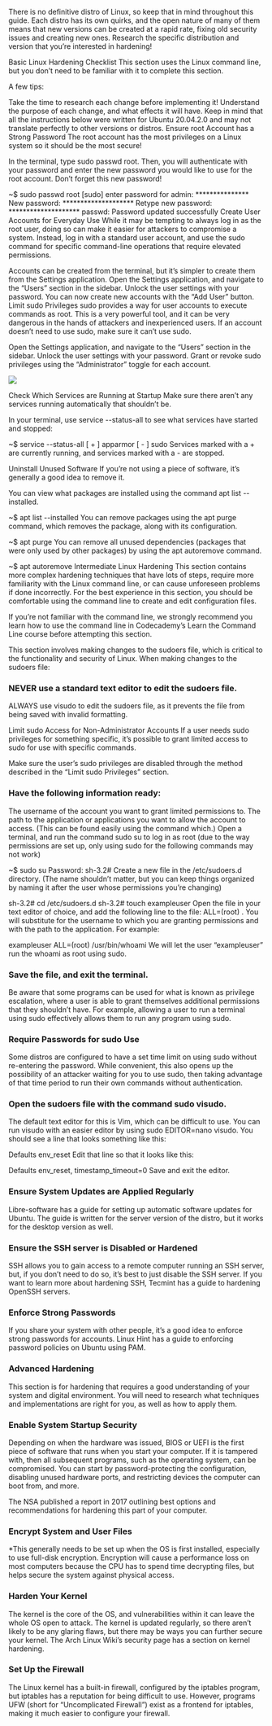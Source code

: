There is no definitive distro of Linux, so keep that in mind throughout this guide. Each distro has its own quirks, and the open nature of many of them means that new versions can be created at a rapid rate, fixing old security issues and creating new ones. Research the specific distribution and version that you’re interested in hardening!

Basic Linux Hardening Checklist
This section uses the Linux command line, but you don’t need to be familiar with it to complete this section.

A few tips:

Take the time to research each change before implementing it! Understand the purpose of each change, and what effects it will have.
Keep in mind that all the instructions below were written for Ubuntu 20.04.2.0 and may not translate perfectly to other versions or distros.
Ensure root Account has a Strong Password
The root account has the most privileges on a Linux system so it should be the most secure!

In the terminal, type sudo passwd root. Then, you will authenticate with your password and enter the new password you would like to use for the root account. Don’t forget this new password!

~$ sudo passwd root
[sudo] enter password for admin: ***************
New password: ********************
Retype new password: ********************
passwd: Password updated successfully
Create User Accounts for Everyday Use
While it may be tempting to always log in as the root user, doing so can make it easier for attackers to compromise a system. Instead, log in with a standard user account, and use the sudo command for specific command-line operations that require elevated permissions.

Accounts can be created from the terminal, but it’s simpler to create them from the Settings application.
Open the Settings application, and navigate to the “Users” section in the sidebar.
Unlock the user settings with your password.
You can now create new accounts with the “Add User” button.
Limit sudo Privileges
sudo provides a way for user accounts to execute commands as root. This is a very powerful tool, and it can be very dangerous in the hands of attackers and inexperienced users. If an account doesn’t need to use sudo, make sure it can’t use sudo.

Open the Settings application, and navigate to the “Users” section in the sidebar.
Unlock the user settings with your password.
Grant or revoke sudo privileges using the “Administrator” toggle for each account.

![](https://static-assets.codecademy.com/Courses/introduction-to-cybersecurity/linux-hardening/Linux_AccountSettings.PNG)

Check Which Services are Running at Startup
Make sure there aren’t any services running automatically that shouldn’t be.

In your terminal, use service --status-all to see what services have started and stopped:

~$ service --status-all
[ + ]  apparmor
[ - ]  sudo
Services marked with a + are currently running, and services marked with a - are stopped.

Uninstall Unused Software
If you’re not using a piece of software, it’s generally a good idea to remove it.

You can view what packages are installed using the command apt list --installed.

~$ apt list --installed
You can remove packages using the apt purge command, which removes the package, along with its configuration.

~$ apt purge <package>
You can remove all unused dependencies (packages that were only used by other packages) by using the apt autoremove command.

~$ apt autoremove
Intermediate Linux Hardening
This section contains more complex hardening techniques that have lots of steps, require more familiarity with the Linux command line, or can cause unforeseen problems if done incorrectly. For the best experience in this section, you should be comfortable using the command line to create and edit configuration files.

If you’re not familiar with the command line, we strongly recommend you learn how to use the command line in Codecademy’s Learn the Command Line course before attempting this section.

This section involves making changes to the sudoers file, which is critical to the functionality and security of Linux. When making changes to the sudoers file: 


### NEVER use a standard text editor to edit the sudoers file.

ALWAYS use visudo to edit the sudoers file, as it prevents the file from being saved with invalid formatting.

Limit sudo Access for Non-Administrator Accounts
If a user needs sudo privileges for something specific, it’s possible to grant limited access to sudo for use with specific commands.

Make sure the user’s sudo privileges are disabled through the method described in the “Limit sudo Privileges” section.

### Have the following information ready:

The username of the account you want to grant limited permissions to.
The path to the application or applications you want to allow the account to access. (This can be found easily using the command which.)
Open a terminal, and run the command sudo su to log in as root (due to the way permissions are set up, only using sudo for the following commands may not work)

~$ sudo su
Password:
sh-3.2# 
Create a new file in the /etc/sudoers.d directory. (The name shouldn’t matter, but you can keep things organized by naming it after the user whose permissions you’re changing)

sh-3.2# cd /etc/sudoers.d
sh-3.2# touch exampleuser
Open the file in your text editor of choice, and add the following line to the file: <username> ALL=(root) <path>. You will substitute <username> for the username to which you are granting permissions and <path> with the path to the application. For example:

exampleuser ALL=(root) /usr/bin/whoami
We will let the user “exampleuser” run the whoami as root using sudo.

### Save the file, and exit the terminal.

Be aware that some programs can be used for what is known as privilege escalation, where a user is able to grant themselves additional permissions that they shouldn’t have. For example, allowing a user to run a terminal using sudo effectively allows them to run any program using sudo.

### Require Passwords for sudo Use
Some distros are configured to have a set time limit on using sudo without re-entering the password. While convenient, this also opens up the possibility of an attacker waiting for you to use sudo, then taking advantage of that time period to run their own commands without authentication.

### Open the sudoers file with the command sudo visudo.

The default text editor for this is Vim, which can be difficult to use. You can run visudo with an easier editor by using sudo EDITOR=nano visudo.
You should see a line that looks something like this:

Defaults    env_reset
Edit that line so that it looks like this:

Defaults    env_reset, timestamp_timeout=0
Save and exit the editor.

### Ensure System Updates are Applied Regularly
Libre-software has a guide for setting up automatic software updates for Ubuntu. The guide is written for the server version of the distro, but it works for the desktop version as well.
### Ensure the SSH server is Disabled or Hardened
SSH allows you to gain access to a remote computer running an SSH server, but, if you don’t need to do so, it’s best to just disable the SSH server. If you want to learn more about hardening SSH, Tecmint has a guide to hardening OpenSSH servers.
### Enforce Strong Passwords
If you share your system with other people, it’s a good idea to enforce strong passwords for accounts. Linux Hint has a guide to enforcing password policies on Ubuntu using PAM.
### Advanced Hardening
This section is for hardening that requires a good understanding of your system and digital environment. You will need to research what techniques and implementations are right for you, as well as how to apply them.

### Enable System Startup Security
Depending on when the hardware was issued, BIOS or UEFI is the first piece of software that runs when you start your computer. If it is tampered with, then all subsequent programs, such as the operating system, can be compromised. You can start by password-protecting the configuration, disabling unused hardware ports, and restricting devices the computer can boot from, and more.

The NSA published a report in 2017 outlining best options and recommendations for hardening this part of your computer.

### Encrypt System and User Files
*This generally needs to be set up when the OS is first installed, especially to use full-disk encryption. Encryption will cause a performance loss on most computers because the CPU has to spend time decrypting files, but helps secure the system against physical access.

### Harden Your Kernel
The kernel is the core of the OS, and vulnerabilities within it can leave the whole OS open to attack. The kernel is updated regularly, so there aren’t likely to be any glaring flaws, but there may be ways you can further secure your kernel. The Arch Linux Wiki’s security page has a section on kernel hardening.
### Set Up the Firewall
The Linux kernel has a built-in firewall, configured by the iptables program, but iptables has a reputation for being difficult to use. However, programs UFW (short for “Uncomplicated Firewall”) exist as a frontend for iptables, making it much easier to configure your firewall.